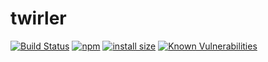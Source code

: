 # twirler
[![Build Status](https://travis-ci.com/liangchunn/twirler.svg?branch=master)](https://travis-ci.com/liangchunn/twirler) [![npm](https://img.shields.io/npm/v/twirler.svg)](https://www.npmjs.com/package/twirler) [![install size](https://packagephobia.now.sh/badge?p=twirler)](https://packagephobia.now.sh/result?p=twirler) [![Known Vulnerabilities](https://snyk.io/test/github/liangchunn/twirler/badge.svg)](https://snyk.io/test/github/liangchunn/twirler)
